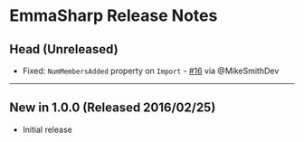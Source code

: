 EmmaSharp Release Notes
=========

## Head (Unreleased)
* Fixed: `NumMembersAdded` property on `Import` - [#16](https://github.com/kylegregory/EmmaSharp/pull/16) via @MikeSmithDev

--------------------

## New in 1.0.0 (Released 2016/02/25)
* Initial release
